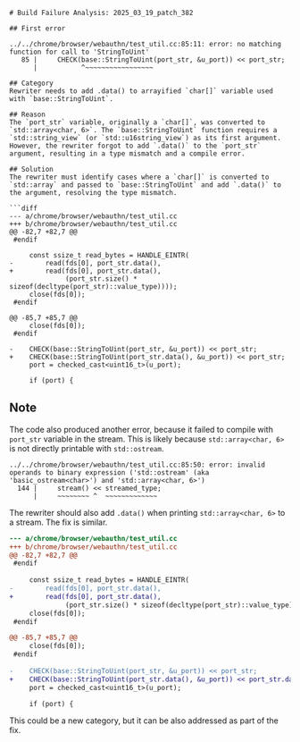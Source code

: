 ```
# Build Failure Analysis: 2025_03_19_patch_382

## First error

../../chrome/browser/webauthn/test_util.cc:85:11: error: no matching function for call to 'StringToUint'
   85 |     CHECK(base::StringToUint(port_str, &u_port)) << port_str;
      |           ^~~~~~~~~~~~~~~~~~

## Category
Rewriter needs to add .data() to arrayified `char[]` variable used with `base::StringToUint`.

## Reason
The `port_str` variable, originally a `char[]`, was converted to `std::array<char, 6>`. The `base::StringToUint` function requires a `std::string_view` (or `std::u16string_view`) as its first argument.  However, the rewriter forgot to add `.data()` to the `port_str` argument, resulting in a type mismatch and a compile error.

## Solution
The rewriter must identify cases where a `char[]` is converted to `std::array` and passed to `base::StringToUint` and add `.data()` to the argument, resolving the type mismatch.

```diff
--- a/chrome/browser/webauthn/test_util.cc
+++ b/chrome/browser/webauthn/test_util.cc
@@ -82,7 +82,7 @@
 #endif
 
     const ssize_t read_bytes = HANDLE_EINTR(
-        read(fds[0], port_str.data(),
+        read(fds[0], port_str.data(),
              (port_str.size() * sizeof(decltype(port_str)::value_type))));
     close(fds[0]);
 #endif

@@ -85,7 +85,7 @@
     close(fds[0]);
 #endif
 
-    CHECK(base::StringToUint(port_str, &u_port)) << port_str;
+    CHECK(base::StringToUint(port_str.data(), &u_port)) << port_str;
     port = checked_cast<uint16_t>(u_port);

     if (port) {

```

## Note
The code also produced another error, because it failed to compile with `port_str` variable in the stream. This is likely because `std::array<char, 6>` is not directly printable with `std::ostream`.

```
../../chrome/browser/webauthn/test_util.cc:85:50: error: invalid operands to binary expression ('std::ostream' (aka 'basic_ostream<char>') and 'std::array<char, 6>')
  144 |     stream() << streamed_type;
      |     ~~~~~~~~ ^  ~~~~~~~~~~~~~
```
The rewriter should also add `.data()` when printing `std::array<char, 6>` to a stream. The fix is similar.
```diff
--- a/chrome/browser/webauthn/test_util.cc
+++ b/chrome/browser/webauthn/test_util.cc
@@ -82,7 +82,7 @@
 #endif
 
     const ssize_t read_bytes = HANDLE_EINTR(
-        read(fds[0], port_str.data(),
+        read(fds[0], port_str.data(),
              (port_str.size() * sizeof(decltype(port_str)::value_type))));
     close(fds[0]);
 #endif

@@ -85,7 +85,7 @@
     close(fds[0]);
 #endif
 
-    CHECK(base::StringToUint(port_str, &u_port)) << port_str;
+    CHECK(base::StringToUint(port_str.data(), &u_port)) << port_str.data();
     port = checked_cast<uint16_t>(u_port);

     if (port) {

```
This could be a new category, but it can be also addressed as part of the fix.